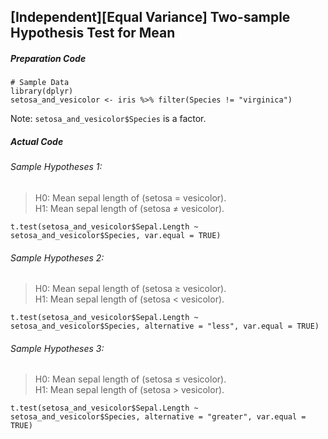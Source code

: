 ## \[Independent\]\[Equal Variance\] Two-sample Hypothesis Test for Mean
##### Preparation Code
```
# Sample Data
library(dplyr)
setosa_and_vesicolor <- iris %>% filter(Species != "virginica")
```
Note: `setosa_and_vesicolor$Species` is a factor.
##### Actual Code
###### Sample Hypotheses 1:
>H0: Mean sepal length of (setosa = vesicolor).</br>
>H1: Mean sepal length of (setosa ≠ vesicolor).
```
t.test(setosa_and_vesicolor$Sepal.Length ~ setosa_and_vesicolor$Species, var.equal = TRUE)
```
###### Sample Hypotheses 2:
>H0: Mean sepal length of (setosa ≥ vesicolor).</br>
>H1: Mean sepal length of (setosa < vesicolor).
```
t.test(setosa_and_vesicolor$Sepal.Length ~ setosa_and_vesicolor$Species, alternative = "less", var.equal = TRUE)
```
###### Sample Hypotheses 3:</br>
>H0: Mean sepal length of (setosa ≤ vesicolor).</br>
>H1: Mean sepal length of (setosa > vesicolor).
```
t.test(setosa_and_vesicolor$Sepal.Length ~ setosa_and_vesicolor$Species, alternative = "greater", var.equal = TRUE)
```
